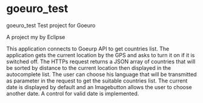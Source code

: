 goeuro_test
===========
goeuro_test
Test project for Goeuro

A project my by Eclipse

This application connects to Goeurp API to get countries list.
The application gets the current location by the GPS and asks to turn it on if it is switched off. 
The HTTPs request returns a JSON array of countries that will be sorted by distance to the current location then displayed in the autocomplete list. The user can choose his language that will be transmitted as parameter in the request to get the suitable countries list. 
The current date is displayed by default and an Imagebutton allows the user to choose another date.
A control for valid date is implemented.
